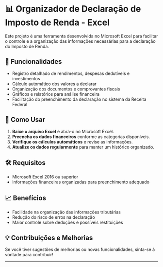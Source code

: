 # 📊 Organizador de Declaração de Imposto de Renda - Excel  

Este projeto é uma ferramenta desenvolvida no Microsoft Excel para facilitar o controle e a organização das informações necessárias para a declaração do Imposto de Renda.  

## 📌 Funcionalidades  

- Registro detalhado de rendimentos, despesas dedutíveis e investimentos  
- Cálculo automático dos valores a declarar  
- Organização dos documentos e comprovantes fiscais  
- Gráficos e relatórios para análise financeira  
- Facilitação do preenchimento da declaração no sistema da Receita Federal  

## 🚀 Como Usar  

1. **Baixe o arquivo Excel** e abra-o no Microsoft Excel.  
2. **Preencha os dados financeiros** conforme as categorias disponíveis.  
3. **Verifique os cálculos automáticos** e revise as informações.   
4. **Atualize os dados regularmente** para manter um histórico organizado.  

## 🛠 Requisitos  

- Microsoft Excel 2016 ou superior  
- Informações financeiras organizadas para preenchimento adequado  

## 📈 Benefícios  

- Facilidade na organização das informações tributárias  
- Redução do risco de erros na declaração  
- Maior controle sobre deduções e possíveis restituições  

## 💡 Contribuições e Melhorias  

Se você tiver sugestões de melhorias ou novas funcionalidades, sinta-se à vontade para contribuir!  

---


